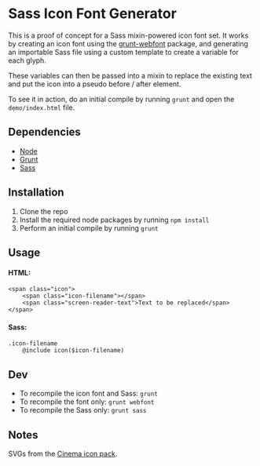 # Sass Icon Font Generator

This is a proof of concept for a Sass mixin-powered icon font set. It works by
creating an icon font using the [grunt-webfont](https://github.com/sapegin/grunt-webfont) package, and generating an 
importable Sass file using a custom template to create a variable for 
each glyph.

These variables can then be passed into a mixin to replace the existing text and
put the icon into a pseudo before / after element.

To see it in action, do an initial compile by running `grunt` and open the 
`demo/index.html` file.

## Dependencies

- [Node](http://nodejs.org/)
- [Grunt](http://gruntjs.com/)
- [Sass](http://sass-lang.com)

## Installation

1. Clone the repo
2. Install the required node packages by running `npm install`
3. Perform an initial compile by running `grunt`

## Usage

#### HTML:

```
<span class="icon">
    <span class="icon-filename"></span>
    <span class="screen-reader-text">Text to be replaced</span>
</span>
```

#### Sass:

```
.icon-filename
    @include icon($icon-filename)
```

## Dev

- To recompile the icon font and Sass: `grunt`
- To recompile the font only: `grunt webfont`
- To recompile the Sass only: `grunt sass`

## Notes

SVGs from the [Cinema icon pack](http://www.flaticon.com/packs/cinema).